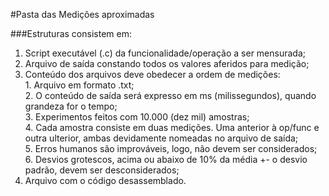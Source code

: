 #Pasta das Medições aproximadas

###Estruturas consistem em:

1. Script executável (.c) da funcionalidade/operação a ser mensurada;  
2. Arquivo de saída constando todos os valores aferidos para medição;  
  1. Conteúdo dos arquivos deve obedecer a ordem de medições:  
    1. Arquivo em formato .txt;  
    2. O conteúdo de saída será expresso em ms (milissegundos), quando grandeza for o tempo;  
    3. Experimentos feitos com 10.000 (dez mil) amostras;  
    4. Cada amostra consiste em duas medições. Uma anterior à op/func e outra ulterior, ambas devidamente nomeadas no arquivo de saída;  
    5. Erros humanos são improváveis, logo, não devem ser considerados;  
    6. Desvios grotescos, acima ou abaixo de 10% da média +- o desvio padrão, devem ser desconsiderados;  
3. Arquivo com o código desassemblado.  